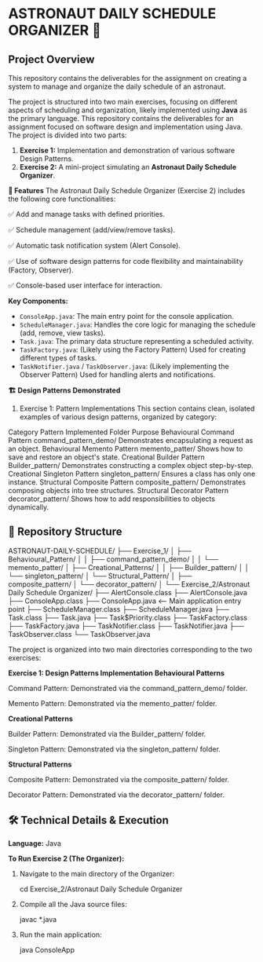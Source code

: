 # ASTRONAUT DAILY SCHEDULE ORGANIZER 🚀

## Project Overview

This repository contains the deliverables for the assignment on creating a system to manage and organize the daily schedule of an astronaut.

The project is structured into two main exercises, focusing on different aspects of scheduling and organization, likely implemented using **Java** as the primary language.
This repository contains the deliverables for an assignment focused on software design and implementation using Java. The project is divided into two parts:

1.  **Exercise 1:** Implementation and demonstration of various software Design Patterns.
2.  **Exercise 2:** A mini-project simulating an **Astronaut Daily Schedule Organizer**.


**🎯 Features**
The Astronaut Daily Schedule Organizer (Exercise 2) includes the following core functionalities:

✅ Add and manage tasks with defined priorities.

✅ Schedule management (add/view/remove tasks).

✅ Automatic task notification system (Alert Console).

✅ Use of software design patterns for code flexibility and maintainability (Factory, Observer).

✅ Console-based user interface for interaction.

**Key Components:** 

* `ConsoleApp.java`: The main entry point for the console application.
* `ScheduleManager.java`: Handles the core logic for managing the schedule (add, remove, view tasks).
* `Task.java`: The primary data structure representing a scheduled activity.
* `TaskFactory.java`: (Likely using the Factory Pattern) Used for creating different types of tasks.
* `TaskNotifier.java` / `TaskObserver.java`: (Likely implementing the Observer Pattern) Used for handling alerts and notifications.

**🏗️ Design Patterns Demonstrated**
1. Exercise 1: Pattern Implementations
This section contains clean, isolated examples of various design patterns, organized by category:

Category	  Pattern Implemented	     Folder	                       Purpose
Behavioural	  Command Pattern	    command_pattern_demo/	Demonstrates encapsulating a request as an object.
Behavioural   Memento Pattern	    memento_patter/	        Shows how to save and restore an object's state.
Creational	  Builder Pattern	    Builder_pattern/	    Demonstrates constructing a complex object step-by-step.
Creational	  Singleton Pattern	    singleton_pattern/	    Ensures a class has only one instance.
Structural	  Composite Pattern	    composite_pattern/	    Demonstrates composing objects into tree structures.
Structural	  Decorator Pattern	    decorator_pattern/	    Shows how to add responsibilities to objects dynamically.

## 📂 Repository Structure
ASTRONAUT-DAILY-SCHEDULE/
├── Exercise_1/
│   ├── Behavioural_Pattern/
│   │   ├── command_pattern_demo/
│   │   └── memento_patter/
│   ├── Creational_Patterns/
│   │   ├── Builder_pattern/
│   │   └── singleton_pattern/
│   └── Structural_Pattern/
│       ├── composite_pattern/
│       └── decorator_pattern/
│
└── Exercise_2/Astronaut Daily Schedule Organizer/
    ├── AlertConsole.class
    ├── AlertConsole.java
    ├── ConsoleApp.class
    ├── ConsoleApp.java      <-- Main application entry point
    ├── ScheduleManager.class
    ├── ScheduleManager.java
    ├── Task.class
    ├── Task.java
    ├── Task$Priority.class
    ├── TaskFactory.class
    ├── TaskFactory.java
    ├── TaskNotifier.class
    ├── TaskNotifier.java
    ├── TaskObserver.class
    └── TaskObserver.java
    

The project is organized into two main directories corresponding to the two exercises:

**Exercise 1: Design Patterns Implementation**
**Behavioural Patterns**

Command Pattern: Demonstrated via the command_pattern_demo/ folder.

Memento Pattern: Demonstrated via the memento_patter/ folder.

**Creational Patterns**

Builder Pattern: Demonstrated via the Builder_pattern/ folder.

Singleton Pattern: Demonstrated via the singleton_pattern/ folder.

**Structural Patterns**

Composite Pattern: Demonstrated via the composite_pattern/ folder.

Decorator Pattern: Demonstrated via the decorator_pattern/ folder.


## 🛠️ Technical Details & Execution

**Language:** Java

**To Run Exercise 2 (The Organizer):**

1.  Navigate to the main directory of the Organizer:

    cd Exercise_2/Astronaut Daily Schedule Organizer

2.  Compile all the Java source files:

    javac *.java

3.  Run the main application:

    java ConsoleApp 


